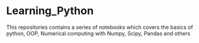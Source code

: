 # Learning_Python
This repositories contains a series of notebooks which covers the basics of python, OOP, Numerical computing with Numpy, Scipy, Pandas and others
